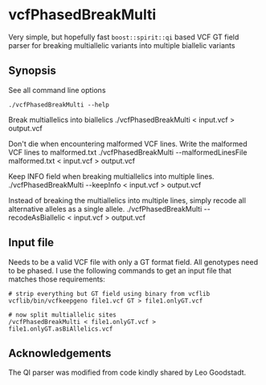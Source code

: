 vcfPhasedBreakMulti
===================

Very simple, but hopefully fast <code>boost::spirit::qi</code> based VCF GT field parser for breaking multiallelic variants into multiple biallelic variants


Synopsis
--------

See all command line options

    ./vcfPhasedBreakMulti --help

Break multiallelics into biallelics
    ./vcfPhasedBreakMulti < input.vcf > output.vcf

Don't die when encountering malformed VCF lines.  Write the malformed
VCF lines to malformed.txt
    ./vcfPhasedBreakMulti --malformedLinesFile malformed.txt < input.vcf >
    output.vcf

Keep INFO field when breaking multiallelics into multiple lines.
    ./vcfPhasedBreakMulti --keepInfo < input.vcf > output.vcf

Instead of breaking the multiallelics into multiple lines, simply
recode all alternative alleles as a single allele.
    ./vcfPhasedBreakMulti --recodeAsBiallelic < input.vcf > output.vcf

Input file
----------

Needs to be a valid VCF file with only a GT format field.  All genotypes need to be phased.  I use the following commands to get an input file that matches those requirements:

```
# strip everything but GT field using binary from vcflib
vcflib/bin/vcfkeepgeno file1.vcf GT > file1.onlyGT.vcf

# now split multiallelic sites
/vcfPhasedBreakMulti < file1.onlyGT.vcf > file1.onlyGT.asBiAllelics.vcf
```

Acknowledgements
----------------

The QI parser was modified from code kindly shared by Leo Goodstadt.
